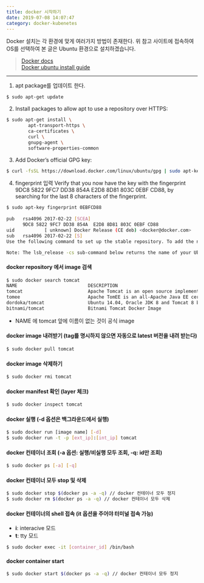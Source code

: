 ```yaml
---
title: docker 시작하기
date: 2019-07-08 14:07:47
category: docker-kubenetes
---
```


Docker 설치는 각 환경에 맞게 여러가지 방법이 존재한다.
위 참고 사이트에 접속하여 OS를 선택하여 
본 글은 Ubuntu 환경으로 설치하겠습니다. 
> [Docker docs](https://docs.docker.com/) \
> [Docker ubuntu install guide](https://docs.docker.com/install/linux/docker-ce/ubuntu/)

---


1. apt package를 업데이트 한다.

```sh
$ sudo apt-get update
```

2. Install packages to allow apt to use a repository over HTTPS:

```sh
$ sudo apt-get install \
        apt-transport-https \
        ca-certificates \
        curl \
        gnupg-agent \
        software-properties-common
```

3. Add Docker’s official GPG key:

```sh
$ curl -fsSL https://download.docker.com/linux/ubuntu/gpg | sudo apt-key add -
```

4. fingerprint 입력 
Verify that you now have the key with the fingerprint 9DC8 5822 9FC7 DD38 854A E2D8 8D81 803C 0EBF CD88, by searching for the last 8 characters of the fingerprint.

```sh
$ sudo apt-key fingerprint 0EBFCD88
    
pub   rsa4096 2017-02-22 [SCEA]
      9DC8 5822 9FC7 DD38 854A  E2D8 8D81 803C 0EBF CD88
uid           [ unknown] Docker Release (CE deb) <docker@docker.com>
sub   rsa4096 2017-02-22 [S]
Use the following command to set up the stable repository. To add the nightly or test repository, add the word nightly or test (or both) after the word stable in the commands below. Learn about nightly and test channels.

Note: The lsb_release -cs sub-command below returns the name of your Ubuntu distribution, such as xenial. Sometimes, in a distribution like Linux Mint, you might need to change $(lsb_release -cs) to your parent Ubuntu distribution. For example, if you are using Linux Mint Tessa, you could use bionic. Docker does not offer any guarantees on untested and unsupported Ubuntu distributions.
```

#### docker repository 에서 image 검색

```sh
$ sudo docker search tomcat
NAME                          DESCRIPTION                                     STARS               OFFICIAL            AUTOMATED
tomcat                        Apache Tomcat is an open source implementati…   2446                [OK]                
tomee                         Apache TomEE is an all-Apache Java EE certif…   66                  [OK]                
dordoka/tomcat                Ubuntu 14.04, Oracle JDK 8 and Tomcat 8 base…   53                                      [OK]
bitnami/tomcat                Bitnami Tomcat Docker Image                     28                                      [OK]
```
- NAME 에 tomcat 앞에 이름이 없는 것이 공식 image

#### docker image 내려받기 (tag를 명시하지 않으면 자동으로 latest 버전을 내려 받는다)

```sh
$ sudo docker pull tomcat
```

#### docker image 삭제하기

```sh
$ sudo docker rmi tomcat
```

#### docker manifest 확인 (layer 체크)

```sh
$ sudo docker inspect tomcat
```

#### docker 실행 (-d 옵션은 백그라운드에서 실행)

```sh
$ sudo docker run [image name] [-d]
$ sudo docker run -t -p [ext_ip]:[int_ip] tomcat
```

#### docker 컨테이너 조회 (-a 옵션: 실행/비실행 모두 조회, -q: id만 조회)

```sh 
$ sudo docker ps [-a] [-q]
```

#### docker 컨테이너 모두 stop 및 삭제

```sh
$ sudo docker stop $(docker ps -a -q) // docker 컨테이너 모두 정지
$ sudo docker rm $(docker ps -a -q) // docker 컨테이너 모두 삭제
```

#### docker 컨테이너의 shell 접속 (it 옵션을 주어야 터미널 접속 가능)
- __i__: interacive 모드
- __t__: tty 모드

```sh 
$ sudo docker exec -it [container_id] /bin/bash
```

#### docker container start

```sh
$ sudo docker start $(docker ps -a -q) // docker 컨테이너 모두 정지
```